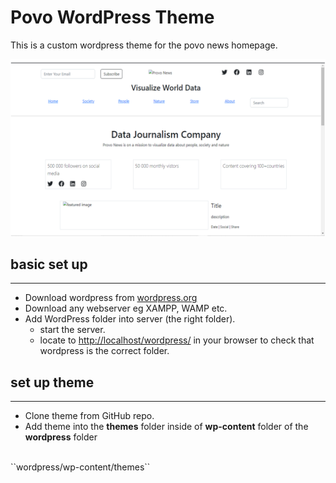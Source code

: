 # Povo WordPress Theme

This is a custom wordpress theme for the povo news homepage.

<img src="screenshot.png" alt="Povo Theme Screenshot">

## basic set up
___

- Download wordpress from [wordpress.org](https://wordpress.org/download/)
- Download any webserver eg XAMPP, WAMP etc.
- Add WordPress folder into server (the right folder).
	+ start the server.
	+ locate to [http://localhost/wordpress/](http://localhost/wordpress/) in your browser to check that wordpress is the correct folder.

##  set up theme
___

- Clone theme from GitHub repo.
- Add theme into the **themes** folder inside of **wp-content** folder of the **wordpress** folder
<br>
``wordpress/wp-content/themes``

